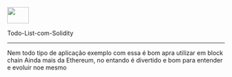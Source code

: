 

<img style="align=" src="https://cdn.jsdelivr.net/gh/devicons/devicon/icons/solidity/solidity-original.svg" width="50" height="38" />

<p>Todo-List-com-Solidity</p>
<hr>

<p>Nem todo tipo de aplicação exemplo com essa é bom apra utilizar em block chain
    Ainda mais da Ethereum, no entando é divertido e bom para entender e evoluir noe mesmo</p>               
  

